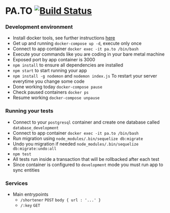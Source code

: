# PA.TO [![Build Status](https://travis-ci.org/pa-to/pa.to.svg?branch=master)](https://travis-ci.org/gutobortolozzo/pa.to) 

### Development environment

 - Install docker tools, see further instructions [here](https://www.docker.com/products/overview)
 - Get up and running `docker-compose up -d`, execute only once
 - Connect to app container `docker exec -it pa.to /bin/bash`
  - Execute your commands like you are coding in your bare metal machine
  - Exposed port by app container is 3000
  - `npm install` to ensure all dependencies are installed
  - `npm start` to start running your app
  - `npm install -g nodemon` and `nodemon index.js` To restart your server everytime you change some code
 - Done working today `docker-compose pause`
  - Check paused containers `docker ps`
 - Resume working `docker-compose unpause`
 
###  Running your tests

 - Connect to your `postgresql` container and create one database called `database_development`
 - Connect to app container `docker exec -it pa.to /bin/bash`
 - Run migration using `node_modules/.bin/sequelize db:migrate`
  - Undo you migration if needed `node_modules/.bin/sequelize db:migrate:undo:all`
 - `npm test`
  - All tests run inside a transaction that will be rollbacked after each test
  - Since container is configured to `development` mode you must run app to sync entities
  
  
### Services
  
  - Main entrypoints
    - `/shortener` `POST` `body { url : '...' }`
    - `/:key` `GET`